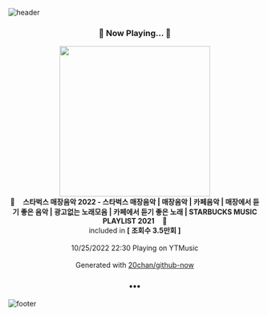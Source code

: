 ![header](https://capsule-render.vercel.app/api?type=wave&height=170&section=header&text=Hi.%20I'm%20SHIFT&fontColor=090707&fontAlignX=45&fontAlignY=65&fontSize=100)

<h3 align="center">🎵 Now Playing... 🎵</h3>
<p align="center">
  <a href="https://music.youtube.com/watch?v=B7-_rCT54fU">
    <img width="300" src="https://i.ytimg.com/vi/B7-_rCT54fU/sddefault.jpg?sqp=-oaymwEWCJADEOEBIAQqCghqEJQEGHgg6AJIWg&rs">
  </a>
  <br>
  🎵&nbsp&nbsp&nbsp <b>스타벅스 매장음악 2022 - 스타벅스 매장음악 | 매장음악 | 카페음악 | 매장에서 듣기 좋은 음악 | 광고없는 노래모음 | 카페에서 듣기 좋은 노래 | STARBUCKS MUSIC PLAYLIST 2021</b> &nbsp&nbsp&nbsp🎵
  <br>
  included in <b>[ 조회수 3.5만회 ]</b>
  
  <br />
  <br />
  10/25/2022 22:30 Playing on YTMusic
  <br />
  <br />
  Generated with <a href="https://github.com/20chan/github-now">20chan/github-now</a>
</p>

<h3 align="center">•••</h3>

![footer](https://capsule-render.vercel.app/api?type=wave&height=150&section=footer)
